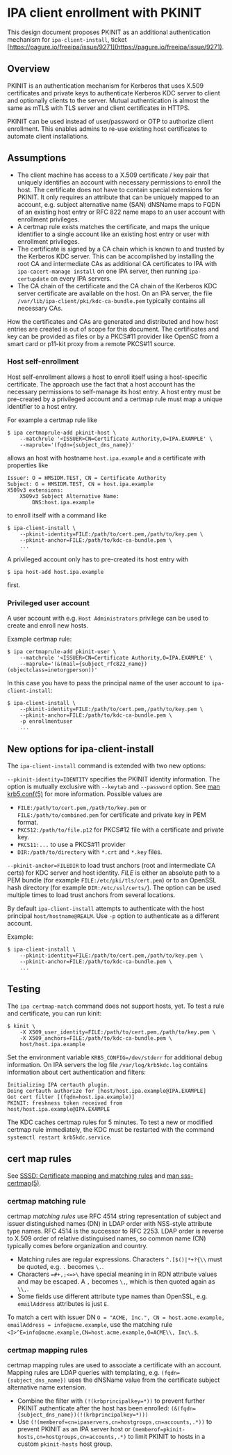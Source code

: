 # IPA client enrollment with PKINIT

This design document proposes PKINIT as an additional authentication
mechanism for `ipa-client-install`, ticket
[https://pagure.io/freeipa/issue/9271](https://pagure.io/freeipa/issue/9271).

## Overview

PKINIT is an authentication mechanism for Kerberos that uses X.509
certificates and private keys to authenticate Kerberos KDC server to client
and optionally clients to the server. Mutual authentication is almost the
same as mTLS with TLS server and client certificates in HTTPS.

PKINIT can be used instead of user/password or OTP to authorize client
enrollment. This enables admins to re-use existing host certificates to
automate client installations.


## Assumptions

- The client machine has access to a X.509 certificate / key pair that
  uniquely identifies an account with necessary permissions to enroll the
  host. The certificate does not have to contain special extensions for
  PKINIT. It only requires an attribute that can be uniquely mapped to an
  account, e.g. subject alternative name (SAN) dNSName maps to FQDN of
  an existing host entry or RFC 822 name maps to an user account with
  enrollment privileges.
- A certmap rule exists matches the certificate, and maps the unique
  identifier to a single account like an existing host entry or user with
  enrollment privileges.
- The certificate is signed by a CA chain which is known to and trusted
  by the Kerberos KDC server. This can be accomplished by installing the
  root CA and intermediate CAs as additional CA certificates to IPA
  with `ipa-cacert-manage install` on one IPA server, then running
  `ipa-certupdate` on every IPA servers.
- The CA chain of the certificate and the CA chain of the Kerberos KDC
  server certificate are available on the host. On an IPA server, the file
  `/var/lib/ipa-client/pki/kdc-ca-bundle.pem` typically contains all
  necessary CAs.

How the certificates and CAs are generated and distributed and how host
entries are created is out of scope for this document. The certificates
and key can be provided as files or by a PKCS#11 provider like OpenSC
from a smart card or p11-kit proxy from a remote PKCS#11 source.


### Host self-enrollment

Host self-enrollment allows a host to enroll itself using a host-specific
certificate. The approach use the fact that a host account has the necessary
permissions to self-manage its host entry. A host entry must be pre-created
by a privileged account and a certmap rule must map a unique identifier to
a host entry.

For example a certmap rule like

```console
$ ipa certmaprule-add pkinit-host \
    --matchrule '<ISSUER>CN=Certificate Authority,O=IPA.EXAMPLE' \
    --maprule='(fqdn={subject_dns_name})'
```

allows an host with hostname `host.ipa.example` and a certificate with
properties like

```console
Issuer: O = HMSIDM.TEST, CN = Certificate Authority
Subject: O = HMSIDM.TEST, CN = host.ipa.example
X509v3 extensions:
    X509v3 Subject Alternative Name:
        DNS:host.ipa.example
```

to enroll itself with a command like

```console
$ ipa-client-install \
    --pkinit-identity=FILE:/path/to/cert.pem,/path/to/key.pem \
    --pkinit-anchor=FILE:/path/to/kdc-ca-bundle.pem \
    ...
```

A privileged account only has to pre-created its host entry with

```console
$ ipa host-add host.ipa.example
```

first.


### Privileged user account

A user account with e.g. `Host Administrators` privilege can be used to
create and enroll new hosts.

Example certmap rule:
```console
$ ipa certmaprule-add pkinit-user \
    --matchrule '<ISSUER>CN=Certificate Authority,O=IPA.EXAMPLE' \
    --maprule='(&(mail={subject_rfc822_name})(objectclass=inetorgperson))'
```

In this case you have to pass the principal name of the user account to
`ipa-client-install`:

```console
$ ipa-client-install \
    --pkinit-identity=FILE:/path/to/cert.pem,/path/to/key.pem \
    --pkinit-anchor=FILE:/path/to/kdc-ca-bundle.pem \
    -p enrollmentuser
    ...
```


## New options for ipa-client-install

The `ipa-client-install` command is extended with two new options:

`--pkinit-identity=IDENTITY` specifies the PKINIT identity information. The
option is mutually exclusive with `--keytab` and `--password` option.
See [man krb5.conf(5)](https://web.mit.edu/kerberos/krb5-1.19/doc/admin/conf_files/krb5_conf.html#pkinit-options)
for more information. Possible values are

- `FILE:/path/to/cert.pem,/path/to/key.pem` or `FILE:/path/to/combined.pem`
  for certificate and private key in PEM format.
- `PKCS12:/path/to/file.p12` for PKCS#12 file with a certificate and private
  key.
- `PKCS11:...` to use a PKCS#11 provider
- `DIR:/path/to/directory` with `*.crt` and `*.key` files.

`--pkinit-anchor=FILEDIR` to load trust anchors (root and intermediate CA
certs) for KDC server and host identity. *FILE* is either an absolute path to
a PEM bundle (for example `FILE:/etc/pki/tls/cert.pem`) or to an OpenSSL hash
directory (for example `DIR:/etc/ssl/certs/`). The option can be used multiple
times to load trust anchors from several locations.

By default `ipa-client-install` attempts to authenticate with the host
principal `host/hostname@REALM`. Use `-p` option to authenticate as a
different account.

Example:

```console
$ ipa-client-install \
    --pkinit-identity=FILE:/path/to/cert.pem,/path/to/key.pem \
    --pkinit-anchor=FILE:/path/to/kdc-ca-bundle.pem \
    ...
```


## Testing

The `ipa certmap-match` command does not support hosts, yet. To test a
rule and certificate, you can run kinit:

```console
$ kinit \
    -X X509_user_identity=FILE:/path/to/cert.pem,/path/to/key.pem \
    -X X509_anchors=FILE:/path/to/kdc-ca-bundle.pem \
    host/host.ipa.example
```

Set the environment variable `KRB5_CONFIG=/dev/stderr` for additional debug
information. On IPA servers the log file `/var/log/krb5kdc.log` contains
information about cert authentication and filters:

```console
Initializing IPA certauth plugin.
Doing certauth authorize for [host/host.ipa.example@IPA.EXAMPLE]
Got cert filter [(fqdn=host.ipa.example)]
PKINIT: freshness token received from host/host.ipa.example@IPA.EXAMPLE
```

The KDC caches certmap rules for 5 minutes. To test a new or modified certmap
rule immediately, the KDC must be restarted with the command
`systemctl restart krb5kdc.service`.


## cert map rules

See [SSSD: Certificate mapping and matching rules](https://sssd.io/design-pages/matching_and_mapping_certificates.html)
and [man sss-certmap(5)](https://www.mankier.com/5/sss-certmap).

### certmap matching rule

certmap *matching rules* use RFC 4514 string representation of subject and
issuer distinguished names (DN) in LDAP order with NSS-style attribute type
names. RFC 4514 is the successor to RFC 2253. LDAP order is reverse to X.509
order of relative distinguised names, so common name (CN) typically comes
before organization and country.

- Matching rules are regular expressions. Characters `^.[$()|*+?{\\` must be
  quoted, e.g. `.` becomes `\.`.
- Characters `=#+,;<=>\` have special meaning in in RDN attribute values
  and may be escaped. A `,` becomes `\,`, which is then quoted again as
  `\\,`.
- Some fields use different attribute type names than OpenSSL, e.g.
  `emailAddress` attributes is just `E`.

To match a cert with issuer DN 
`O = "ACME, Inc.", CN = host.acme.example, emailAddress = info@acme.example`,
use the matching rule
`<I>^E=info@acme.example,CN=host.acme.example,O=ACME\\, Inc\.$`.

### certmap mapping rules

certmap mapping rules are used to associate a certificate with an account.
Mapping rules are LDAP queries with templating, e.g.
`(fqdn={subject_dns_name})` uses the dNSName value from the certificate
subject alternative name extension.

- Combine the filter with `(!(krbprincipalkey=*))` to prevent further PKINIT
  authenticate after the host has been enrolled:
  `(&(fqdn={subject_dns_name})(!(krbprincipalkey=*)))`
- Use `(!(memberof=cn=ipaservers,cn=hostgroups,cn=accounts,.*))` to prevent
  PKINIT as an IPA server host or
  `(memberof=pkinit-hosts,cn=hostgroups,cn=accounts,.*)` to limit PKINIT to
  hosts in a custom `pkinit-hosts` host group.
